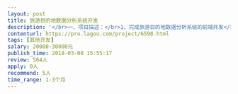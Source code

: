 ```yaml
---                
layout: post       
title: 旅游目的地数据分析系统开发           
description: '</br>一、项目描述：</br>1、完成旅游目的地数据分析系统的前端开发</br>2、完成旅游目的地数据分析系统的功能开发</br>3、完成旅游目的地数据分析系统开发的实施和部署</br></br>·详细需求因保密需要，请投标时提供联系方式和案例，通过私聊的方式完成需求沟通。</br></br>二、主要需求点：</br>1、根据双方约定需求完成基础平台的部署并交付全套源代码、帮助文档、数据字典、系统设计文档等资料。</br>2、根据我方提出的UI设计方案，完成系统的前端开发。</br>3、根据我方提出的功能设计方案，完成系统功能开发。</br></br>三、人员要求：</br>1、具有旅游目的地相关大数据系统开发经验且能够提供类似的系统源码作为基础框架。</br>2、具备中高级JAVA开发能力，且能够独立完成前后端开发。</br>3、熟练使用ECharts。</br>4、有丰富的数据采集经验。</br>'     
contenturl: https://pro.lagou.com/project/6598.html      
tags: [其他开发]            
salary: 20000-30000元          
publish_time: 2018-03-08 15:55:17         
review: 564人                   
apply: 0人                   
recommend: 5人                   
time_range: 1-3个月              
---                 
```

